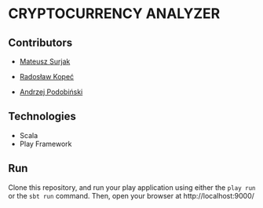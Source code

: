 # CRYPTOCURRENCY ANALYZER


## Contributors
- [Mateusz Surjak](https://github.com/surjak)

- [Radosław Kopeć](https://github.com/radekkpc)

- [Andrzej Podobiński](https://github.com/andrzejPodo)

## Technologies

- Scala
- Play Framework

## Run

Clone this repository, and run your play application using either the ```play run``` or the ```sbt run``` command. Then, open your browser at http://localhost:9000/

